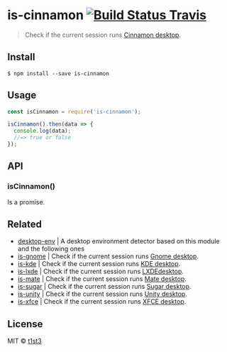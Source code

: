 # is-cinnamon [![Build Status Travis](https://travis-ci.org/t1st3/is-cinnamon.svg?branch=master)](https://travis-ci.org/t1st3/is-cinnamon)

> Check if the current session runs [Cinnamon desktop](https://github.com/linuxmint/Cinnamon).


## Install

```
$ npm install --save is-cinnamon
```


## Usage

```js
const isCinnamon = require('is-cinnamon');

isCinnamon().then(data => {
  console.log(data);
  //=> true or false
});
```


## API

### isCinnamon()

Is a promise.


## Related

* [desktop-env](https://github.com/t1st3/desktop-env) | A desktop environment detector based on this module and the following ones
* [is-gnome](https://github.com/t1st3/is-gnome) | Check if the current session runs [Gnome desktop](https://www.gnome.org/).
* [is-kde](https://github.com/t1st3/is-kde) | Check if the current session runs [KDE desktop](https://www.kde.org/).
* [is-lxde](https://github.com/t1st3/is-lxde) | Check if the current session runs [LXDEdesktop](http://lxde.org/).
* [is-mate](https://github.com/t1st3/is-mate) | Check if the current session runs [Mate desktop](http://mate-desktop.com/).
* [is-sugar](https://github.com/t1st3/is-sugar) | Check if the current session runs [Sugar desktop](https://www.sugarlabs.org/).
* [is-unity](https://github.com/t1st3/is-unity) | Check if the current session runs [Unity desktop](https://unity.ubuntu.com/).
* [is-xfce](https://github.com/t1st3/is-xfce) | Check if the current session runs [XFCE desktop](https://www.xfce.org/).


## License

MIT © [t1st3](http://tiste.org)

